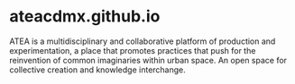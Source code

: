 # ateacdmx.github.io
ATEA is a multidisciplinary and collaborative platform of production and experimentation, a place that promotes practices that push for the reinvention of common imaginaries within urban space. An open space for collective creation and knowledge interchange.
